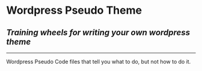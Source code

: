 # Wordpress Pseudo Theme
## _Training wheels for writing your own wordpress theme_
---
Wordpress Pseudo Code files that tell you what to do, but not how to do it.